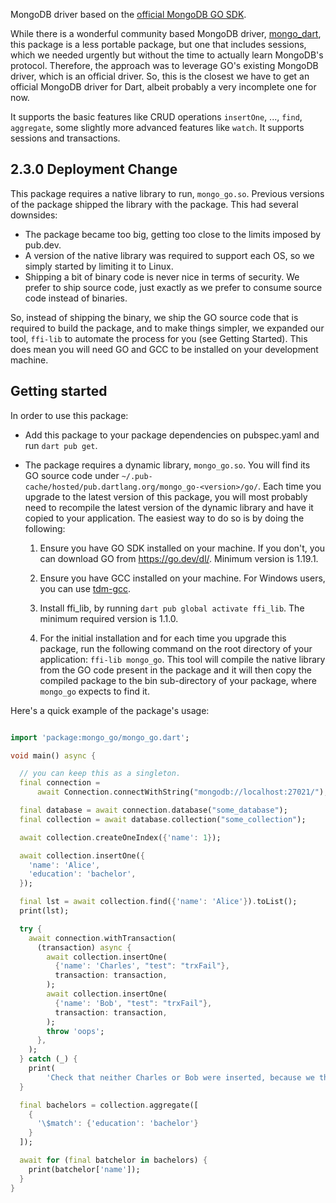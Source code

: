 MongoDB driver based on the [official MongoDB GO SDK](https://pkg.go.dev/go.mongodb.org/mongo-driver/mongo).

While there is a wonderful community based MongoDB driver, [mongo_dart](https://pub.dev/packages/mongo_dart), this package is a less portable package, but one that includes sessions, which we needed urgently but without the time to actually learn MongoDB's protocol. Therefore, the approach was to leverage GO's existing MongoDB driver, which is an official driver. So, this is the closest we have to get an official MongoDB driver for Dart, albeit probably a very incomplete one for now.

It supports the basic features like CRUD operations ```insertOne```, ..., ```find```, ```aggregate```, some slightly more advanced features like ```watch```. It supports sessions and transactions.

## 2.3.0 Deployment Change

This package requires a native library to run, ```mongo_go.so```. Previous versions of the package shipped the library with the package. This had several downsides:
- The package became too big, getting too close to the limits imposed by pub.dev.
- A version of the native library was required to support each OS, so we simply started by limiting it to Linux.
- Shipping a bit of binary code is never nice in terms of security. We prefer to ship source code, just exactly as we prefer to consume source code instead of binaries.

So, instead of shipping the binary, we ship the GO source code that is required to build the package, and to make things simpler, we expanded our tool, ```ffi-lib``` to automate the process for you (see Getting Started). This does mean you will need GO and GCC to be installed on your development machine.


## Getting started


In order to use this package:
- Add this package to your package dependencies on pubspec.yaml and run ```dart pub get```.

- The package requires a dynamic library, ```mongo_go.so```. You will find its GO source code under ```~/.pub-cache/hosted/pub.dartlang.org/mongo_go-<version>/go/```. Each time you upgrade to the latest version of this package, you will most probably need to recompile the latest version of the dynamic library and have it copied to your application. The easiest way to do so is by doing the following:

  1. Ensure you have GO SDK installed on your machine. If you don't, you can download GO from https://go.dev/dl/. Minimum version is 1.19.1.

  2. Ensure you have GCC installed on your machine. For Windows users, you can use [tdm-gcc](https://jmeubank.github.io/tdm-gcc/download/).

  3. Install ffi_lib, by running ```dart pub global activate ffi_lib```. The minimum required version is 1.1.0.
  
  4. For the initial installation and for each time you upgrade this package, run the following command on the root directory of your application: ```ffi-lib mongo_go```. This tool will compile the native library from the GO code present in the package
  and it will then copy the compiled package to the bin sub-directory of your package, where ```mongo_go``` expects to find it.

Here's a quick example of the package's usage:

```dart

import 'package:mongo_go/mongo_go.dart';

void main() async {

  // you can keep this as a singleton.
  final connection =
      await Connection.connectWithString("mongodb://localhost:27021/");

  final database = await connection.database("some_database");
  final collection = await database.collection("some_collection");

  await collection.createOneIndex({'name': 1});

  await collection.insertOne({
    'name': 'Alice',
    'education': 'bachelor',
  });

  final lst = await collection.find({'name': 'Alice'}).toList();
  print(lst);

  try {
    await connection.withTransaction(
      (transaction) async {
        await collection.insertOne(
          {'name': 'Charles', "test": "trxFail"},
          transaction: transaction,
        );
        await collection.insertOne(
          {'name': 'Bob', "test": "trxFail"},
          transaction: transaction,
        );
        throw 'oops';
      },
    );
  } catch (_) {
    print(
        'Check that neither Charles or Bob were inserted, because we threw \'oops\'');
  }

  final bachelors = collection.aggregate([
    {
      '\$match': {'education': 'bachelor'}
    }
  ]);

  await for (final batchelor in bachelors) {
    print(batchelor['name']);
  }
}

```
